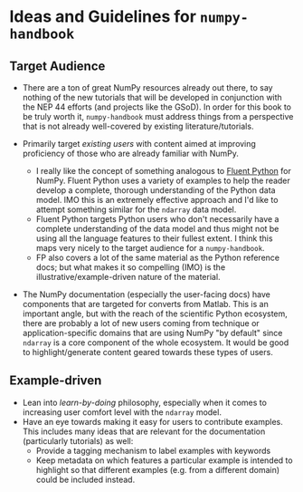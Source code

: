 # Ideas and Guidelines for `numpy-handbook`

## Target Audience

 - There are a ton of great NumPy resources already out there, to say nothing
   of the new tutorials that will be developed in conjunction with the NEP 44
   efforts (and projects like the GSoD). In order for this book to be truly
   worth it, `numpy-handbook` must address things from a perspective that is
   not already well-covered by existing literature/tutorials. 

 - Primarily target *existing users* with content aimed at improving 
   proficiency of those who are already familiar with NumPy.
   * I really like the concept of something analogous to [Fluent Python][fp]
     for NumPy. Fluent Python uses a variety of examples to help the reader
     develop a complete, thorough understanding of the Python data model.
     IMO this is an extremely effective approach and I'd like to attempt 
     something similar for the `ndarray` data model.
   * Fluent Python targets Python users who don't necessarily have a complete
     understanding of the data model and thus might not be using all the
     language features to their fullest extent. I think this maps very nicely
     to the target audience for a `numpy-handbook`.
   * FP also covers a lot of the same material as the Python reference docs;
     but what makes it so compelling (IMO) is the illustrative/example-driven
     nature of the material.

 - The NumPy documentation (especially the user-facing docs) have components
   that are targeted for converts from Matlab. This is an important angle,
   but with the reach of the scientific Python ecosystem, there are probably a
   lot of new users coming from technique or application-specific domains that
   are using NumPy "by default" since `ndarray` is a core component of the 
   whole ecosystem. It would be good to highlight/generate content geared 
   towards these types of users.

## Example-driven

 - Lean into *learn-by-doing* philosophy, especially when it comes to 
   increasing user comfort level with the `ndarray` model.
 - Have an eye towards making it easy for users to contribute examples. This
   includes many ideas that are relevant for the documentation (particularly
   tutorials) as well:
     * Provide a tagging mechanism to label examples with keywords
     * Keep metadata on which features a particular example is intended to 
       highlight so that different examples (e.g. from a different domain) 
       could be included instead.


[fp]: https://github.com/fluentpython
